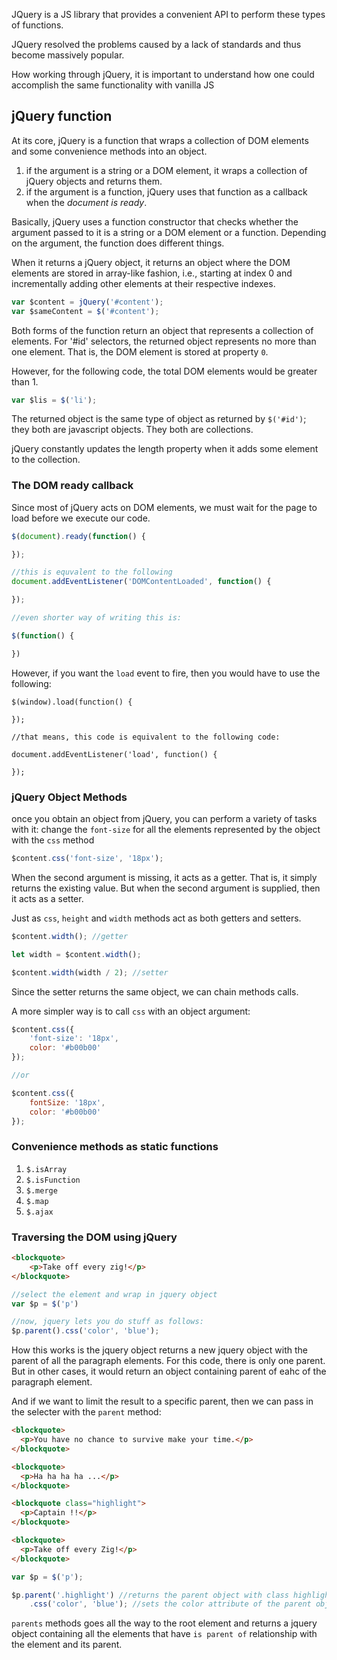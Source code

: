 JQuery is a JS library that provides a convenient API to perform these types of functions. 

JQuery resolved the problems caused by a lack of standards and thus become massively popular.

How working through jQuery, it is important to understand how one could accomplish the same functionality with vanilla JS

## jQuery function

At its core, jQuery is a function that wraps a collection of DOM elements and some convenience methods into an object.

1. if the argument is a string or a DOM element, it wraps a collection of jQuery objects and returns them.
2. if the argument is a function, jQuery uses that function as a callback when the *document is ready*. 

Basically, jQuery uses a function constructor that checks whether the argument passed to it is a string or a DOM element or a function. Depending on the argument, the function does different things. 

When it returns a jQuery object, it returns an object where the DOM elements are stored in array-like fashion, i.e., starting at index 0 and incrementally adding other elements at their respective indexes.

```javascript
var $content = jQuery('#content');
var $sameContent = $('#content');
```

Both forms of the function return an object that represents a collection of elements. For '#id' selectors, the returned object represents no more than one element. That is, the DOM element is stored at property `0`.

However, for the following code, the total DOM elements would be greater than 1. 

```javascript
var $lis = $('li');
```

The returned object is the same type of object as returned by `$('#id')`; they both are javascript objects. They both are collections.

jQuery constantly updates the length property when it adds some element to the collection.

### The DOM ready callback
Since most of jQuery acts on DOM elements, we must wait for the page to load before we execute our code. 

```javascript
$(document).ready(function() {

});

//this is equvalent to the following
document.addEventListener('DOMContentLoaded', function() {

});

//even shorter way of writing this is:

$(function() {

})
```

However, if you want the `load` event to fire, then you would have to use the following:

```javscript
$(window).load(function() {

});

//that means, this code is equivalent to the following code:

document.addEventListener('load', function() {

});
```

### jQuery Object Methods
once you obtain an object from jQuery, you can perform a variety of tasks with it: change the `font-size` for all the elements represented by the object with the `css` method

```javascript
$content.css('font-size', '18px');
```

When the second argument is missing, it acts as a getter. That is, it simply returns the existing value. But when the second argument is supplied, then it acts as a setter.

Just as `css`, `height` and `width` methods act as both getters and setters.

```javascript
$content.width(); //getter

let width = $content.width();

$content.width(width / 2); //setter
```

Since the setter returns the same object, we can chain methods calls.

A more simpler way is to call `css` with an object argument:

```javascript
$content.css({
	'font-size': '18px',
	color: '#b00b00'
});

//or

$content.css({
	fontSize: '18px',
	color: '#b00b00'
});
```

### Convenience methods as static functions
1. `$.isArray`
2. `$.isFunction`
3. `$.merge`
4. `$.map`
5. `$.ajax` 

### Traversing the DOM using jQuery
```html
<blockquote>
	<p>Take off every zig!</p>
</blockquote>
```

```javascript
//select the element and wrap in jquery object
var $p = $('p')

//now, jquery lets you do stuff as follows:
$p.parent().css('color', 'blue');
```

How this works is the jquery object returns a new jquery object with the parent of all the paragraph elements. For this code, there is only one parent. But in other cases, it would return an object containing parent of eahc of the paragraph element.

And if we want to limit the result to a specific parent, then we can pass in the selecter with the `parent` method:

```html
<blockquote>
  <p>You have no chance to survive make your time.</p>
</blockquote>

<blockquote>
  <p>Ha ha ha ha ...</p>
</blockquote>

<blockquote class="highlight">
  <p>Captain !!</p>
</blockquote>

<blockquote>
  <p>Take off every Zig!</p>
</blockquote>
```

```javascript
var $p = $('p');

$p.parent('.highlight') //returns the parent object with class highlight
	.css('color', 'blue'); //sets the color attribute of the parent object
```

`parents` methods goes all the way to the root element and returns a jquery object containing all the elements that have `is parent of` relationship with the element and its parent.

